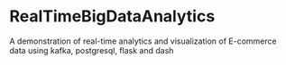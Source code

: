 # RealTimeBigDataAnalytics
A demonstration of real-time analytics and visualization of E-commerce data using kafka, postgresql, flask and dash
